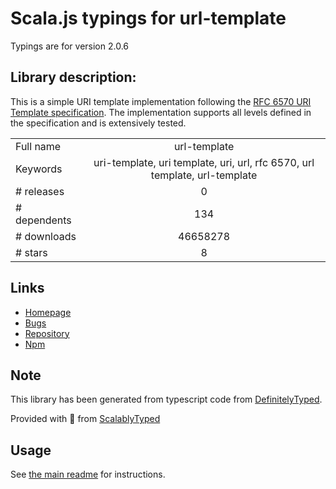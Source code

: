 
# Scala.js typings for url-template

Typings are for version 2.0.6

## Library description:
This is a simple URI template implementation following the [RFC 6570 URI Template specification](http://tools.ietf.org/html/rfc6570). The implementation supports all levels defined in the specification and is extensively tested.

|                    |                 |
| ------------------ | :-------------: |
| Full name          | url-template |
| Keywords           | uri-template, uri template, uri, url, rfc 6570, url template, url-template |
| # releases         | 0 |
| # dependents       | 134 |
| # downloads        | 46658278 |
| # stars            | 8 |

## Links
- [Homepage](https://github.com/bramstein/url-template#readme)
- [Bugs](https://github.com/bramstein/url-template/issues)
- [Repository](https://github.com/bramstein/url-template)
- [Npm](https://www.npmjs.com/package/url-template)
    


## Note
This library has been generated from typescript code from [DefinitelyTyped](https://definitelytyped.org).

Provided with :purple_heart: from [ScalablyTyped](https://github.com/oyvindberg/ScalablyTyped)

## Usage
See [the main readme](../../readme.md) for instructions.


